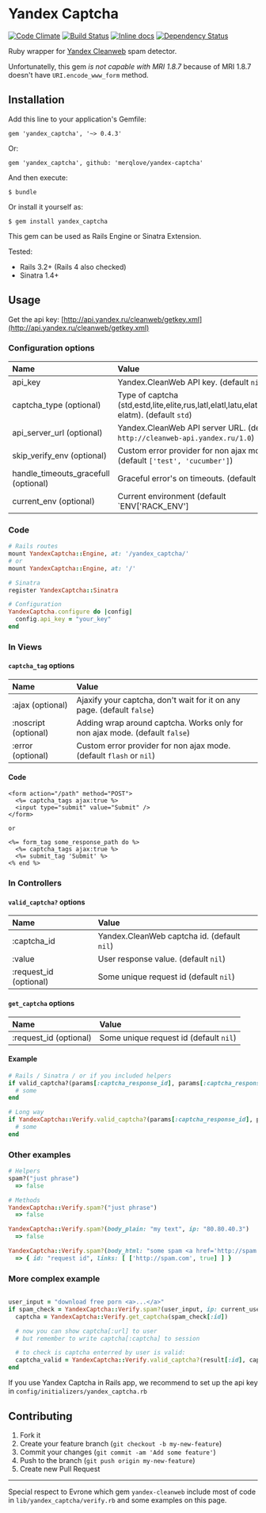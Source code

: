# Yandex Captcha

[![Code Climate](https://codeclimate.com/github/merqlove/yandex-captcha.png)](https://codeclimate.com/github/merqlove/yandex-captcha)
[![Build Status](https://travis-ci.org/merqlove/yandex-captcha.svg)](https://travis-ci.org/merqlove/yandex-captcha)
[![Inline docs](http://inch-ci.org/github/merqlove/yandex-captcha.svg)](http://inch-ci.org/github/merqlove/yandex-captcha)
[![Dependency Status](https://gemnasium.com/merqlove/yandex-captcha.svg)](https://gemnasium.com/merqlove/yandex-captcha)

Ruby wrapper for [Yandex Cleanweb](http://api.yandex.ru/cleanweb/) spam detector.

Unfortunatelly, this gem *is not capable with MRI 1.8.7* because of MRI 1.8.7 doesn't have `URI.encode_www_form` method.

## Installation

Add this line to your application's Gemfile:

    gem 'yandex_captcha', '~> 0.4.3'

Or:    

    gem 'yandex_captcha', github: 'merqlove/yandex-captcha'

And then execute:

    $ bundle

Or install it yourself as:

    $ gem install yandex_captcha

This gem can be used as Rails Engine or Sinatra Extension.

Tested:
- Rails 3.2+ (Rails 4 also checked)
- Sinatra 1.4+

## Usage

Get the api key: [http://api.yandex.ru/cleanweb/getkey.xml](http://api.yandex.ru/cleanweb/getkey.xml)

### Configuration options

| Name        | Value           |
| :------------- |:-------------|
| api_key  | Yandex.CleanWeb API key. (default `nil`) |
| captcha_type (optional)  | Type of captcha (std,estd,lite,elite,rus,latl,elatl,latu,elatu,latm, elatm). (default `std`) |
| api_server_url (optional) | Yandex.CleanWeb API server URL. (default `http://cleanweb-api.yandex.ru/1.0`) |
| skip_verify_env (optional) | Custom error provider for non ajax mode. (default `['test', 'cucumber']`) |
| handle_timeouts_gracefull (optional) | Graceful error's on timeouts. (default `true`) |
| current_env (optional) | Current environment (default `ENV['RACK_ENV'] || ENV['RAILS_ENV']`) |

### Code

```ruby
# Rails routes
mount YandexCaptcha::Engine, at: '/yandex_captcha/'
# or
mount YandexCaptcha::Engine, at: '/'

# Sinatra
register YandexCaptcha::Sinatra

# Configuration
YandexCaptcha.configure do |config|
  config.api_key = "your_key"
end
```

### In Views

#### `captcha_tag` options

| Name        | Value           |
| :------------- |:-------------|
| :ajax (optional)  | Ajaxify your captcha, don't wait for it on any page. (default `false`) |
| :noscript (optional)  | Adding <noscript></noscript> wrap around captcha. Works only for non ajax mode. (default `false`) |
| :error (optional) | Custom error provider for non ajax mode. (default `flash` or `nil`) |

#### Code

```erb
<form action="/path" method="POST">
  <%= captcha_tags ajax:true %>
  <input type="submit" value="Submit" />
</form>

or

<%= form_tag some_response_path do %>
  <%= captcha_tags ajax:true %>
  <%= submit_tag 'Submit' %>
<% end %>
```

### In Controllers

#### `valid_captcha?` options

| Name        | Value           |
| :------------- |:-------------|
| :captcha_id  | Yandex.CleanWeb captcha id. (default `nil`) |
| :value  | User response value. (default `nil`) |
| :request_id (optional) | Some unique request id (default `nil`) |

#### `get_captcha` options

| Name        | Value           |
| :------------- |:-------------|
| :request_id (optional) | Some unique request id (default `nil`) |

#### Example

```ruby
# Rails / Sinatra / or if you included helpers
if valid_captcha?(params[:captcha_response_id], params[:captcha_response_field])
  # some
end

# Long way
if YandexCaptcha::Verify.valid_captcha?(params[:captcha_response_id], params[:captcha_response_field])
  # some
end
```

### Other examples

```ruby
# Helpers
spam?("just phrase")
  => false

# Methods
YandexCaptcha::Verify.spam?("just phrase")
  => false

YandexCaptcha::Verify.spam?(body_plain: "my text", ip: "80.80.40.3")
  => false

YandexCaptcha::Verify.spam?(body_html: "some spam <a href='http://spam.com'>spam link</a>")
  => { id: "request id", links: [ ['http://spam.com', true] ] }
```

### More complex example

```ruby

user_input = "download free porn <a>...</a>"
if spam_check = YandexCaptcha::Verify.spam?(user_input, ip: current_user.ip)
  captcha = YandexCaptcha::Verify.get_captcha(spam_check[:id])

  # now you can show captcha[:url] to user
  # but remember to write captcha[:captcha] to session

  # to check is captcha enterred by user is valid:
  captcha_valid = YandexCaptcha::Verify.valid_captcha?(result[:id], captcha[:captcha], user_captcha)
end
```

If you use Yandex Captcha in Rails app, we recommend to set up the api key in `config/initializers/yandex_captcha.rb`

## Contributing

1. Fork it
2. Create your feature branch (`git checkout -b my-new-feature`)
3. Commit your changes (`git commit -am 'Add some feature'`)
4. Push to the branch (`git push origin my-new-feature`)
5. Create new Pull Request

---

Special respect to Evrone which gem `yandex-cleanweb` include most of code in `lib/yandex_captcha/verify.rb` and some examples on this page.
